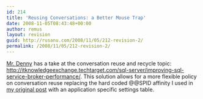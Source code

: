 ```yaml
---
id: 214
title: 'Reusing Conversations: a Better Mouse Trap'
date: 2008-11-05T08:43:48+00:00
author: remus
layout: revision
guid: http://rusanu.com/2008/11/05/212-revision-2/
permalink: /2008/11/05/212-revision-2/
---
```

<a href="http://itknowledgeexchange.techtarget.com/sql-server/about" target="_blank">Mr. Denny</a> has a take at the conversation reuse and recycle topic: <a href="http://itknowledgeexchange.techtarget.com/sql-server/improving-sql-service-broker-performance/" target="_blank">http://itknowledgeexchange.techtarget.com/sql-server/improving-sql-service-broker-performance/</a>. This solution allows for a more flexible policy on conversation reuse replacing the hard coded @@SPID affinity I used in <a href="" target="_blank">my original post</a> with an application specific settings table.